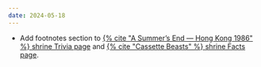 ```yaml
---
date: 2024-05-18
---
```


* Add footnotes section to [{% cite "A Summer’s End — Hong Kong 1986" %} shrine Trivia page](/shrines/asummersend/trivia/) and [{% cite "Cassette Beasts" %} shrine Facts page](/shrines/cassettebeasts/facts/).